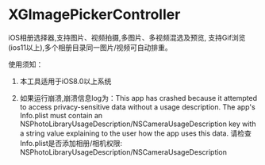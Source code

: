 # XGImagePickerController
iOS相册选择器,支持图片、视频拍摄,多图片、多视频混选及预览, 支持Gif浏览(ios11以上),多个相册目录同一图片/视频可自动排重。

使用须知：

1. 本工具适用于iOS8.0以上系统

2. 如果运行崩溃,崩溃信息log为：This app has crashed because it attempted to access privacy-sensitive data without a usage description.  The app's Info.plist must contain an NSPhotoLibraryUsageDescription/NSCameraUsageDescription key with a string value explaining to the user how the app uses this data.
请检查Info.plist是否添加相册/相机权限: NSPhotoLibraryUsageDescription/NSCameraUsageDescription




